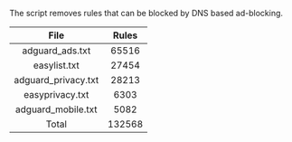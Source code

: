 The script removes rules that can be blocked by DNS based ad-blocking.


| File | Rules |
|:----:|:-----:|
| adguard_ads.txt | 65516 |
| easylist.txt | 27454 |
| adguard_privacy.txt | 28213 |
| easyprivacy.txt | 6303 |
| adguard_mobile.txt | 5082 |
| Total | 132568 |